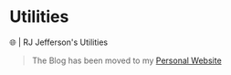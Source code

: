 # Utilities

🌐 | RJ Jefferson's Utilities

> The Blog has been moved to my [Personal Website](https://jeffersonrj.com/posts)
